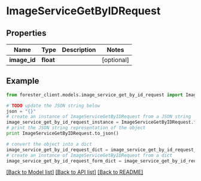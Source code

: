 # ImageServiceGetByIDRequest


## Properties

Name | Type | Description | Notes
------------ | ------------- | ------------- | -------------
**image_id** | **float** |  | [optional] 

## Example

```python
from forester_client.models.image_service_get_by_id_request import ImageServiceGetByIDRequest

# TODO update the JSON string below
json = "{}"
# create an instance of ImageServiceGetByIDRequest from a JSON string
image_service_get_by_id_request_instance = ImageServiceGetByIDRequest.from_json(json)
# print the JSON string representation of the object
print ImageServiceGetByIDRequest.to_json()

# convert the object into a dict
image_service_get_by_id_request_dict = image_service_get_by_id_request_instance.to_dict()
# create an instance of ImageServiceGetByIDRequest from a dict
image_service_get_by_id_request_form_dict = image_service_get_by_id_request.from_dict(image_service_get_by_id_request_dict)
```
[[Back to Model list]](../README.md#documentation-for-models) [[Back to API list]](../README.md#documentation-for-api-endpoints) [[Back to README]](../README.md)


